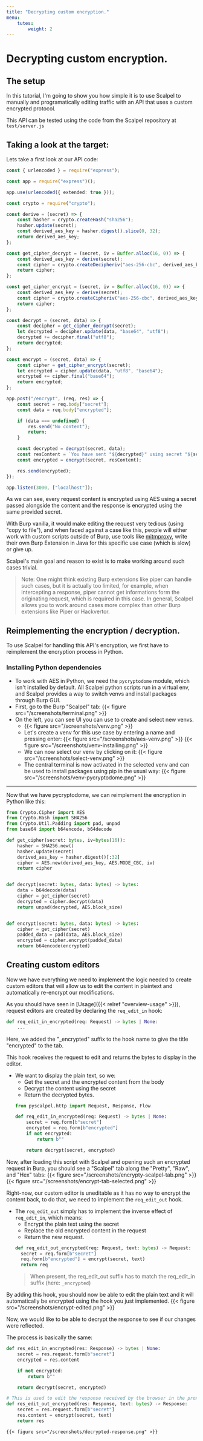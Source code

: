 ```yaml
---
title: "Decrypting custom encryption."
menu:
    tutes:
        weight: 2
---
```


# Decrypting custom encryption.

## The setup

In this tutorial, I'm going to show you how simple it is to use Scalpel to manually and programatically editing traffic with an API that uses a custom encrypted protocol.

This API can be tested using the code from the Scalpel repository at `test/server.js`

## Taking a look at the target:

Lets take a first look at our API code:
```ts
const { urlencoded } = require("express");

const app = require("express")();

app.use(urlencoded({ extended: true }));

const crypto = require("crypto");

const derive = (secret) => {
	const hasher = crypto.createHash("sha256");
	hasher.update(secret);
	const derived_aes_key = hasher.digest().slice(0, 32);
	return derived_aes_key;
};

const get_cipher_decrypt = (secret, iv = Buffer.alloc(16, 0)) => {
	const derived_aes_key = derive(secret);
	const cipher = crypto.createDecipheriv("aes-256-cbc", derived_aes_key, iv);
	return cipher;
};

const get_cipher_encrypt = (secret, iv = Buffer.alloc(16, 0)) => {
	const derived_aes_key = derive(secret);
	const cipher = crypto.createCipheriv("aes-256-cbc", derived_aes_key, iv);
	return cipher;
};

const decrypt = (secret, data) => {
	const decipher = get_cipher_decrypt(secret);
	let decrypted = decipher.update(data, "base64", "utf8");
	decrypted += decipher.final("utf8");
	return decrypted;
};

const encrypt = (secret, data) => {
	const cipher = get_cipher_encrypt(secret);
	let encrypted = cipher.update(data, "utf8", "base64");
	encrypted += cipher.final("base64");
	return encrypted;
};

app.post("/encrypt", (req, res) => {
	const secret = req.body["secret"];
	const data = req.body["encrypted"];

	if (data === undefined) {
		res.send("No content");
		return;
	}

	const decrypted = decrypt(secret, data);
	const resContent = `You have sent "${decrypted}" using secret "${secret}"`;
	const encrypted = encrypt(secret, resContent);

	res.send(encrypted);
});

app.listen(3000, ["localhost"]);
```
As we can see, every request content is encrypted using AES using a secret passed alongside the content and the response is encrypted using the same provided secret.

With Burp vanilla, it would make editing the request very tedious (using "copy to file"), and when faced against a case like this, people will either work with custom scripts outside of Burp, use tools like [mitmproxy](https://docs.mitmproxy.org/stable/), write their own Burp Extension in Java for this specific use case (which is slow) or give up.

Scalpel's main goal and reason to exist is to make working around such cases trivial.

> Note: One might think existing Burp extensions like piper can handle such cases, but it is actually too limited, for example, when intercepting a response, piper cannot get informations form the originating request, which is required in this case. In general, Scalpel allows you to work around cases more complex than other Burp extensions like Piper or Hackvertor.

## Reimplementing the encryption / decryption.
To use Scalpel for handling this API's encryption, we first have to reimplement the encryption process in Python.


### Installing Python dependencies
- To work with AES in Python, we need the `pycryptodome` module, which isn't installed by default.
All Scalpel python scripts run in a virtual env, and Scalpel provides a way to switch venvs and install packages through Burp GUI.
- First, go to the Burp "Scalpel" tab:
  {{< figure src="/screenshots/terminal.png" >}}
- On the left, you can see UI you can use to create and select new venvs.
  - {{< figure src="/screenshots/venv.png" >}}
  - Let's create a venv for this use case by entering a name and pressing enter:
    {{< figure src="/screenshots/aes-venv.png" >}}
    {{< figure src="/screenshots/venv-installing.png" >}}
  - We can now select our venv by clicking on it:
    {{< figure src="/screenshots/select-venv.png" >}}
  - The central terminal is now activated in the selected venv and can be used to install packages using pip in the usual way:
    {{< figure src="/screenshots/venv-pycryptodome.png" >}}


---
Now that we have pycryptodome, we can reimplement the encryption in Python like this:
```python
from Crypto.Cipher import AES
from Crypto.Hash import SHA256
from Crypto.Util.Padding import pad, unpad
from base64 import b64encode, b64decode

def get_cipher(secret: bytes, iv=bytes(16)):
    hasher = SHA256.new()
    hasher.update(secret)
    derived_aes_key = hasher.digest()[:32]
    cipher = AES.new(derived_aes_key, AES.MODE_CBC, iv)
    return cipher


def decrypt(secret: bytes, data: bytes) -> bytes:
    data = b64decode(data)
    cipher = get_cipher(secret)
    decrypted = cipher.decrypt(data)
    return unpad(decrypted, AES.block_size)


def encrypt(secret: bytes, data: bytes) -> bytes:
    cipher = get_cipher(secret)
    padded_data = pad(data, AES.block_size)
    encrypted = cipher.encrypt(padded_data)
    return b64encode(encrypted)
```

## Creating custom editors
Now we have everything we need to implement the logic needed to create custom editors that will allow us to edit the content in plaintext and automatically re-encrypt our modifications.

As you should have seen in [Usage]({{< relref "overview-usage" >}}), request editors are created by declaring the `req_edit_in` hook:
```python
def req_edit_in_encrypted(req: Request) -> bytes | None:
    ...
```
Here, we added the "_encrypted" suffix to the hook name to give the title "encrypted" to the tab.

This hook receives the request to edit and returns the bytes to display in the editor.
- We want to display the plain text, so we:
  - Get the secret and the encrypted content from the body
  - Decrypt the content using the secret
  - Return the decrypted bytes.
  ```python
  from pyscalpel.http import Request, Response, Flow

  def req_edit_in_encrypted(req: Request) -> bytes | None:
      secret = req.form[b"secret"]
      encrypted = req.form[b"encrypted"]
      if not encrypted:
          return b""

      return decrypt(secret, encrypted)
  ```

Now, after loading this script with Scalpel and opening such an encrypted request in Burp, you should see a "Scalpel" tab along the "Pretty", "Raw", and "Hex" tabs:
  {{< figure src="/screenshots/encrypty-scalpel-tab.png" >}}
  {{< figure src="/screenshots/encrypt-tab-selected.png" >}}

Right-now, our custom editor is uneditable as it has no way to encrypt the content back, to do that, we need to implement the `req_edit_out` hook.

- The `req_edit_out` simply has to implement the inverse effect of `req_edit_in`, which means:
  - Encrypt the plain text using the secret
  - Replace the old encrypted content in the request
  - Return the new request.
  ```python
  def req_edit_out_encrypted(req: Request, text: bytes) -> Request:
    secret = req.form[b"secret"]
    req.form[b"encrypted"] = encrypt(secret, text)
    return req
  ```
  > When present, the req_edit_out suffix has to match the req_edit_in suffix (here: `_encrypted`)

By adding this hook, you should now be able to edit the plain text and it will automatically be encrypted using the hook you just implemented.
  {{< figure src="/screenshots/encrypt-edited.png" >}}

Now, we would like to be able to decrypt the response to see if our changes were reflected.

The process is basically the same:
```python
def res_edit_in_encrypted(res: Response) -> bytes | None:
    secret = res.request.form[b"secret"]
    encrypted = res.content

    if not encrypted:
        return b""

    return decrypt(secret, encrypted)

# This is used to edit the response received by the browser in the proxy, but is useless in Repeater/Logger.
def res_edit_out_encrypted(res: Response, text: bytes) -> Response:
    secret = res.request.form[b"secret"]
    res.content = encrypt(secret, text)
    return res
```
    {{< figure src="/screenshots/decrypted-response.png" >}}

